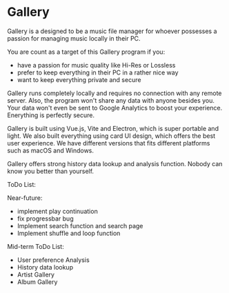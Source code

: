 # Gallery

Gallery is a designed to be a music file manager for whoever possesses a passion for managing music locally in their PC.

You are count as a target of this Gallery program if you:

- have a passion for music quality like Hi-Res or Lossless
- prefer to keep everything in their PC in a rather nice way
- want to keep everything private and secure

Gallery runs completely locally and requires no connection with any remote server. Also, the program won't share any data with anyone besides you. Your data won't even be sent to Google Analytics to boost your experience. Enerything is perfectly secure.

Gallery is built using Vue.js, Vite and Electron, which is super portable and light. We also built everything using card UI design, which offers the best user experience. We have different versions that fits different platforms such as macOS and Windows.

Gallery offers strong history data lookup and analysis function. Nobody can know you better than yourself.

ToDo List:

Near-future:

- implement play continuation
- fix progressbar bug
- Implement search function and search page
- Implement shuffle and loop function

Mid-term ToDo List:

- User preference Analysis
- History data lookup
- Artist Gallery
- Album Gallery